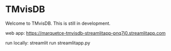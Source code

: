 # TMvisDB

Welcome to TMvisDB. This is still in development.

web app: https://marquetce-tmvisdb-streamlitapp-pnq7j0.streamlitapp.com

run locally: streamlit run streamlitapp.py
